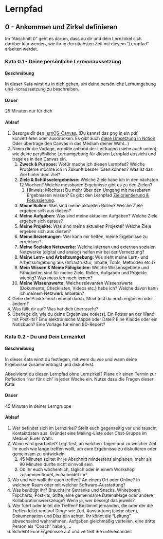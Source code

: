 
# Lernpfad

## 0 - Ankommen und Zirkel definieren

Im “Abschnitt 0” geht es darum, dass du dir und dein Lernzirkel sich darüber klar werden, wie ihr in der nächsten Zeit mit diesem “Lernpfad” arbeiten werdet.

### Kata 0.1 - Deine persönliche Lernvoraussetzung

#### Beschreibung

In dieser Kata wirst du in dich gehen, um deine persönliche Lernumgebung und -voraussetzung zu beschreiben.

#### Dauer

25 Minuten nur für dich

#### Ablauf

1. Besorge dir den [lernOS-Canvas](https://cogneon.github.io/lernos-for-you/de/1-2-lernOS-Canvas/).
(Du kannst das png in ein pdf konvertieren oder ausdrucken. Es gibt auch [diese Umsetzung in Notion](https://www.notion.so/lernOS-Canvas-79aea800a86a449cbacf99ffcf2398ac). Oder übertrage den Canvas in das Medium deiner Wahl…)
2. Nimm dir die Vorlage, ermittle anhand der Leitfragen (siehe auch unten), wie deine persönliche Lernumgebung für diesen Lernpfad aussieht und trage es in den Canvas ein.
    1. **Zweck & Purpose:** Wofür mache ich diesen Lernpfad? Welche Probleme möchte ich in Zukunft besser lösen können? Was ist das Ziel hinter dem Ziel?
    2. **Ziele & Schlüsselergebnisse:** Welche Ziele habe ich in den nächsten 12 Wochen? Welche messbaren Ergebnisse gibt es zu den Zielen? 
        1. Hinweis: Möchtest Du mehr über den Umgang mit messbaren Ergebnissen wissen? Es gibt den Lernpfad [Zielorientierung & Fokussierung](https://cogneon.github.io/lernos-for-you/de/2-2-0-Lernpfad-ZF/).
    3. **Meine Rollen:** Was sind meine aktuellen Rollen? Welche Ziele ergeben sich aus diesen?
    4. **Meine Aufgaben:** Was sind meine aktuellen Aufgaben? Welche Ziele ergeben sich daraus?
    5. **Meine Projekte:** Was sind meine aktuellen Projekte? Welche Ziele ergeben sich aus diesen?
    6. **Meine Beziehungen**: Wer kann mir helfen, meine Ergebnisse zu erreichen?
    7. **Meine Sozialen Netzwerke:** Welche internen und externen sozialen Netzwerke (digital und analog) helfen mir bei der Vernetzung?
    8. **Meine Lern- und Arbeitsumgebung:** Wie sieht meine Lern- und Arbeitsumgebung aus (Infrastruktur, Inhalte, Tools, Methoden etc.)?
    9. **Mein Wissen & Meine Fähigkeiten:** Welche Wissensgebiete und Fähigkeiten sind für meine Ziele, Rollen, Aufgaben und Projekte wichtig? Was muss ich noch lernen?
    10. **Meine Wissenswerte:** Welche relevanten Wissenswerte (Dokumente, Checklisten, Videos etc.) habe ich? Welche davon kann ich meinem Netzwerk anbieten?
3. Gehe die Punkte noch einmal durch. Möchtest du noch ergänzen oder ändern?
4. Was fällt dir auf? Was hat dich überrascht?
5. Überlege dir, wie du deine Ergebnisse notierst. Ein Poster an der Wand mit Post-Its? Eine elektronische Mappe oder Datei? Eine Kladde oder ein Notizbuch? Eine Vorlage für einen 8D-Report?

### Kata 0.2 - Du und Dein Lernzirkel

#### Beschreibung

In dieser Kata wirst du festlegen, mit wem du wie und wann deine Ergebnisse zusammenträgst und diskutierst.

Absolvierst du diesen Lernpfad ohne Lernzirkel? Plane dir einen Termin zur Reflektion “nur für dich” in jeder Woche ein. Nutze dazu die Fragen dieser Kata.

#### Dauer

45 Minuten in deiner Lerngruppe

#### Ablauf

1. Wer befindet sich im Lernzirkel? Stellt euch gegenseitig vor und tauscht Kontaktdaten aus. Gründet eine Mailing-Liste oder Chat-Gruppe im Medium Eurer Wahl.
2. Wann wird gearbeitet? Legt fest, an welchen Tagen und zu welcher Zeit Ihr euch wie lange treffen wollt, um eure Ergebnisse zu diskutieren oder gemeinsam zu entwickeln.
    1. 45 Minuten solltet Ihr je Abschnitt mindestens einplanen, mehr als 90 Minuten dürfte nicht sinnvoll sein.
    2. Ob ihr euch wöchentlich, täglich oder in einem Workshop zusammenfindet, entscheidet ihr!
3. Wo und wie wollt ihr euch treffen? An einem Ort oder Online? In welchem Raum oder mit welcher Software-Ausstattung?
4. Was benötigt ihr? Braucht ihr Getränke und Snacks, Whiteboard, Flipcharts, Post-Its, Stifte, eine gemeinsame Datenablage oder andere Kollaborationswerkzeuge? Wenn ja, wer besorgt das jeweils?
5. Wer führt oder leitet die Treffen? Bestimmt jemanden, die oder der die Treffen leitet und auf Dinge wie Zeit, Ausstattung (siehe oben), Dokumentation und Disziplin achtet. Ihr könnt die “Leitung” abwechselnd wahrnehmen, Aufgaben gleichmäßig verteilen, eine dritte Person als “Coach” haben, …
6. Schreibt Eure Ergebnisse auf und verteilt Sie untereinander.
